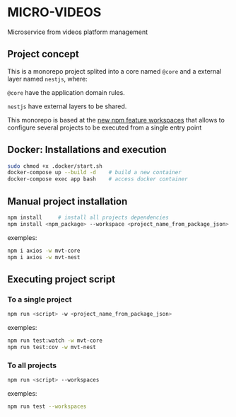 # MICRO-VIDEOS

Microservice from videos platform management

## Project concept

This is a monorepo project splited into a core named `@core` and a external layer named `nestjs`, where:

`@core` have the application domain rules.

`nestjs` have external layers to be shared.

This monorepo is based at the [new npm feature workspaces](https://docs.npmjs.com/cli/v7/using-npm/workspaces) that allows to configure several projects to be executed from a single entry point

## Docker: Installations and execution

```bash
sudo chmod +x .docker/start.sh
docker-compose up --build -d    # build a new container
docker-compose exec app bash    # access docker container
```

## Manual project installation

```bash
npm install     # install all projects dependencies
npm install <npm_package> --workspace <project_name_from_package_json>    # install npm package into specified monorepo internal project
```

exemples:

```bash
npm i axios -w mvt-core
npm i axios -w mvt-nest
```

## Executing project script

### To a single project

```bash
npm run <script> -w <project_name_from_package_json>    
```

exemples:

```bash
npm run test:watch -w mvt-core
npm run test:cov -w mvt-nest
```

### To all projects

```bash
npm run <script> --workspaces
```

exemples:

```bash
npm run test --workspaces
```
